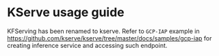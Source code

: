 # KServe usage guide

KFServing has been renamed to kserve. Refer to `GCP-IAP` example in https://github.com/kserve/kserve/tree/master/docs/samples/gcp-iap for creating inference service and accessing such endpoint.
